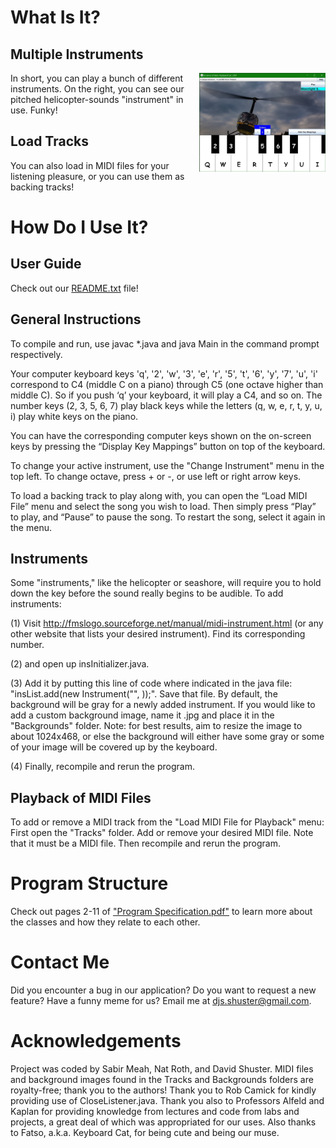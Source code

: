 # What Is It?
## Multiple Instruments
<img src="Images/helicopter-screenshot-0.jpg" alt="musical keyboard program with helicopter-sound instrument" width="40%" height="40%" align="right" style="float:right; padding-left:20px"/>
In short, you can play a bunch of different instruments. On the right, you can see our pitched helicopter-sounds "instrument" in use. Funky!

## Load Tracks
You can also load in MIDI files for your listening pleasure, or you can use them as backing tracks!

# How Do I Use It?
## User Guide
Check out our [README.txt](https://github.com/djshuster/musical-keyboard/blob/main/README.txt) file!

## General Instructions
To compile and run, use javac \*.java and java Main in the command prompt respectively.

Your computer keyboard keys 'q', '2', 'w', '3', 'e', 'r', '5', 't', '6', 'y', '7', 'u', 'i' correspond to C4 (middle C on a piano) through C5 (one octave higher than middle C).
So if you push ‘q’ your keyboard, it will play a C4, and so on.
The number keys (2, 3, 5, 6, 7) play black keys while the letters (q, w, e, r, t, y, u, i) play white keys on the piano.

You can have the corresponding computer keys shown on the on-screen keys by pressing the “Display Key Mappings” button on top of the keyboard.

To change your active instrument, use the "Change Instrument" menu in the top left.
To change octave, press + or -, or use left or right arrow keys.

To load a backing track to play along with, you can open the “Load MIDI File” menu and select the song you wish to load. Then simply press “Play” to play, and 
“Pause” to pause the song. To restart the song, select it again in the menu.

## Instruments
Some "instruments," like the helicopter or seashore, will require you to hold down the key before the sound really begins to be audible.
To add instruments:

(1) Visit http://fmslogo.sourceforge.net/manual/midi-instrument.html (or any other website that lists your desired instrument). Find its corresponding number.

(2) and open up insInitializer.java.

(3) Add it by putting this line of code where indicated in the java file: "insList.add(new Instrument("<Name of Instrument>", <MIDI number code for instrument>));". Save that file. By default, the background will be gray for a newly added instrument. If you would like to add a custom background image, name it <Name of Instrument>.jpg and place it in the "Backgrounds" folder. Note: for best results, aim to resize the image to about 1024x468, or else the background will either have some gray or some of your image will be covered up by the keyboard.

(4) Finally, recompile and rerun the program.
  
## Playback of MIDI Files
To add or remove a MIDI track from the "Load MIDI File for Playback" menu:
First open the "Tracks" folder. Add or remove your desired MIDI file. Note that it must be a MIDI file. Then recompile and rerun the program.

# Program Structure
Check out pages 2-11 of ["Program Specification.pdf"](https://github.com/djshuster/musical-keyboard/blob/main/Program%20Specification.pdf) to learn more about the classes and how they relate to each other.

# Contact Me
Did you encounter a bug in our application? Do you want to request a new feature? Have a funny meme for us?
Email me at djs.shuster@gmail.com.

# Acknowledgements
Project was coded by Sabir Meah, Nat Roth, and David Shuster.
MIDI files and background images found in the Tracks and Backgrounds folders are royalty-free; thank you to the authors!
Thank you to Rob Camick for kindly providing use of CloseListener.java.
Thank you also to Professors Alfeld and Kaplan for providing knowledge from lectures and code from labs and projects, a great deal of which was appropriated for our uses.
Also thanks to Fatso, a.k.a. Keyboard Cat, for being cute and being our muse.
